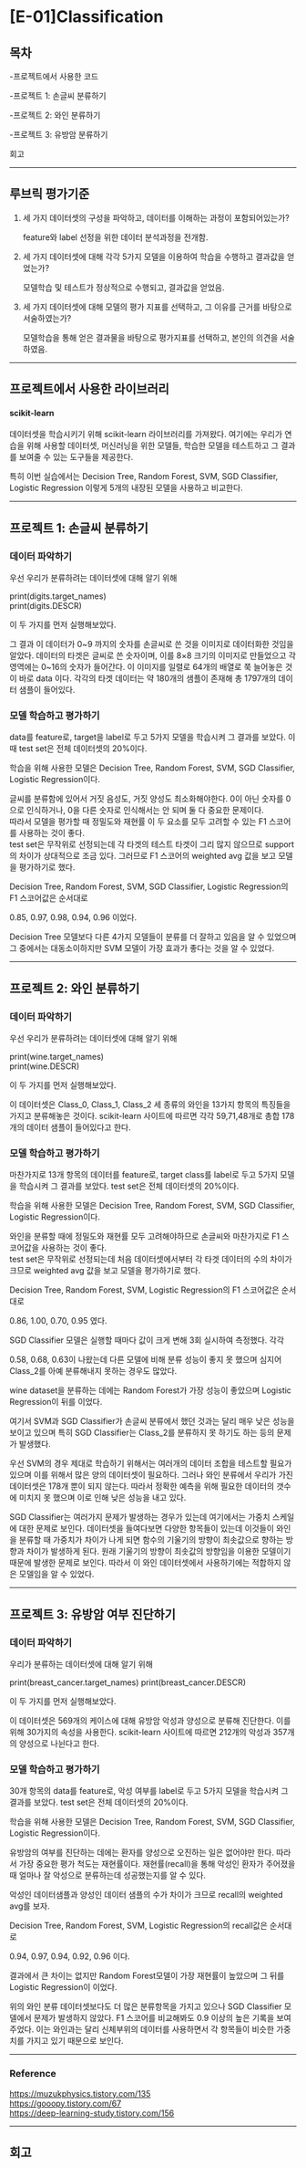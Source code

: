 # [E-01]Classification
## 목차

-프로젝트에서 사용한 코드

-프로젝트 1: 손글씨 분류하기

-프로젝트 2: 와인 분류하기

-프로젝트 3: 유방암 분류하기

회고

-----------

## 루브릭 평가기준

1. 세 가지 데이터셋의 구성을 파악하고, 데이터를 이해하는 과정이 포함되어있는가?

    feature와 label 선정을 위한 데이터 분석과정을 전개함.

2. 세 가지 데이터셋에 대해 각각 5가지 모델을 이용하여 학습을 수행하고 결과값을 얻었는가?

    모델학습 및 테스트가 정상적으로 수행되고, 결과값을 얻었음.

3. 세 가지 데이터셋에 대해 모델의 평가 지표를 선택하고, 그 이유를 근거를 바탕으로 서술하였는가?

    모델학습을 통해 얻은 결과물을 바탕으로 평가지표를 선택하고, 본인의 의견을 서술하였음.

-----------

## 프로젝트에서 사용한 라이브러리

#### scikit-learn

데이터셋을 학습시키기 위해 scikit-learn 라이브러리를 가져왔다. 여기에는 우리가 연습을 위해 사용할 데이터셋, 머신러닝을 위한 모델들, 학습한 모델을 테스트하고 그 결과를 보여줄 수 있는 도구들을 제공한다.

특히 이번 실습에서는 Decision Tree, Random Forest, SVM, SGD Classifier, Logistic Regression 이렇게 5개의 내장된 모델을 사용하고 비교한다.

-------------

## 프로젝트 1: 손글씨 분류하기

### 데이터 파악하기

우선 우리가 분류하려는 데이터셋에 대해 알기 위해  

print(digits.target_names)  
print(digits.DESCR)  

이 두 가지를 먼저 실행해보았다.

그 결과 이 데이터가 0\~9 까지의 숫자를 손글씨로 쓴 것을 이미지로 데이터화한 것임을 알았다. 데이터의 타겟은 글씨로 쓴 숫자이며, 이를 8×8 크기의 이미지로 만들었으고 각 영역에는 0~16의 숫자가 들어간다. 이 이미지를 일렬로 64개의 배열로 쭉 늘어놓은 것이 바로 data 이다. 각각의 타겟 데이터는 약 180개의 샘플이 존재해 총 1797개의 데이터 샘플이 들어있다.

### 모델 학습하고 평가하기

data를 feature로, target을 label로 두고 5가지 모델을 학습시켜 그 결과를 보았다. 이 때 test set은 전체 데이터셋의 20%이다.

학습을 위해 사용한 모델은 Decision Tree, Random Forest, SVM, SGD Classifier, Logistic Regression이다.

글씨를 분류함에 있어서 거짓 음성도, 거짓 양성도 최소화해야한다. 0이 아닌 숫자를 0으로 인식하거나, 0을 다른 숫자로 인식해서는 안 되며 둘 다 중요한 문제이다.  
따라서 모델을 평가할 때 정밀도와 재현률 이 두 요소를 모두 고려할 수 있는 F1 스코어를 사용하는 것이 좋다.  
test set은 무작위로 선정되는데 각 타겟의 테스트 타겟이 그리 많지 않으므로 support의 차이가 상대적으로 조금 있다. 그러므로 F1 스코어의 weighted avg 값을 보고 모델을 평가하기로 했다.

Decision Tree, Random Forest, SVM, SGD Classifier, Logistic Regression의 F1 스코어값은 순서대로

0.85, 0.97, 0.98, 0.94, 0.96 이었다.

Decision Tree 모델보다 다른 4가지 모델들이 분류를 더 잘하고 있음을 알 수 있었으며 그 중에서는 대동소이하지만 SVM 모델이 가장 효과가 좋다는 것을 알 수 있었다.

--------------------

## 프로젝트 2: 와인 분류하기

### 데이터 파악하기

우선 우리가 분류하려는 데이터셋에 대해 알기 위해  

print(wine.target_names)  
print(wine.DESCR)  

이 두 가지를 먼저 실행해보았다.

이 데이터셋은 Class_0, Class_1, Class_2 세 종류의 와인을 13가지 항목의 특징들을 가지고 분류해놓은 것이다. scikit-learn 사이트에 따르면 각각 59,71,48개로 총합 178개의 데이터 샘플이 들어있다고 한다.

### 모델 학습하고 평가하기

마찬가지로 13개 항목의 데이터를 feature로, target class를 label로 두고 5가지 모델을 학습시켜 그 결과를 보았다. test set은 전체 데이터셋의 20%이다.

학습을 위해 사용한 모델은 Decision Tree, Random Forest, SVM, SGD Classifier, Logistic Regression이다.

와인을 분류할 때에 정밀도와 재현률 모두 고려해야하므로 손글씨와 마찬가지로 F1 스코어값을 사용하는 것이 좋다.  
test set은 무작위로 선정되는데 처음 데이터셋에서부터 각 타겟 데이터의 수의 차이가 크므로 weighted avg 값을 보고 모델을 평가하기로 했다.

Decision Tree, Random Forest, SVM, Logistic Regression의 F1 스코어값은 순서대로  

0.86, 1.00, 0.70, 0.95 였다.

SGD Classifier 모델은 실행할 때마다 값이 크게 변해 3회 실시하여 측정했다. 각각  

0.58, 0.68, 0.63이 나왔는데 다른 모델에 비해 분류 성능이 좋지 못 했으며 심지어 Class_2를 아예 분류해내지 못하는 경우도 많았다.

wine dataset을 분류하는 데에는 Random Forest가 가장 성능이 좋았으며 Logistic Regression이 뒤를 이었다.

여기서 SVM과 SGD Classifier가 손글씨 분류에서 했던 것과는 달리 매우 낮은 성능을 보이고 있으며 특히 SGD Classifier는 Class_2를 분류하지 못 하기도 하는 등의 문제가 발생했다.

우선 SVM의 경우 제대로 학습하기 위해서는 여러개의 데이터 조합을 테스트할 필요가 있으며 이를 위해서 많은 양의 데이터셋이 필요하다. 그러나 와인 분류에서 우리가 가진 데이터셋은 178개 뿐이 되지 않는다. 따라서 정확한 예측을 위해 필요한 데이터의 갯수에 미치지 못 했으며 이로 인해 낮은 성능을 내고 있다.

SGD Classifier는 여러가지 문제가 발생하는 경우가 있는데 여기에서는 가중치 스케일에 대한 문제로 보인다. 데이터셋을 들여다보면 다양한 항목들이 있는데 이것들이 와인을 분류할 때 가중치가 차이가 나게 되면 함수의 기울기의 방향이 최솟값으로 향하는 방향과 차이가 발생하게 된다. 원래 기울기의 방향이 최솟값의 방향임을 이용한 모델이기 때문에 발생한 문제로 보인다. 따라서 이 와인 데이터셋에서 사용하기에는 적합하지 않은 모델임을 알 수 있었다.

------------------

## 프로젝트 3: 유방암 여부 진단하기

### 데이터 파악하기

우리가 분류하는 데이터셋에 대해 알기 위해

print(breast_cancer.target_names)
print(breast_cancer.DESCR)

이 두 가지를 먼저 실행해보았다.

이 데이터셋은 569개의 케이스에 대해 유방암 악성과 양성으로 분류해 진단한다. 이를 위해 30가지의 속성을 사용한다. scikit-learn 사이트에 따르면 212개의 악성과 357개의 양성으로 나뉜다고 한다.

### 모델 학습하고 평가하기

30개 항목의 data를 feature로, 악성 여부를 label로 두고 5가지 모델을 학습시켜 그 결과를 보았다. test set은 전체 데이터셋의 20%이다.

학습을 위해 사용한 모델은 Decision Tree, Random Forest, SVM, SGD Classifier, Logistic Regression이다.

유방암의 여부를 진단하는 데에는 환자를 양성으로 오진하는 일은 없어야만 한다. 따라서 가장 중요한 평가 척도는 재현률이다. 재현률(recall)을 통해 악성인 환자가 주어졌을 때 얼마나 잘 악성으로 분류하는데 성공했는지를 알 수 있다.

악성인 데이터샘플과 양성인 데이터 샘플의 수가 차이가 크므로 recall의 weighted avg를 보자. 

Decision Tree, Random Forest, SVM, Logistic Regression의 recall값은 순서대로  

0.94, 0.97, 0.94, 0.92, 0.96 이다.

결과에서 큰 차이는 없지만 Random Forest모델이 가장 재현률이 높았으며 그 뒤를 Logistic Regression이 이었다.

위의 와인 분류 데이터셋보다도 더 많은 분류항목을 가지고 있으나 SGD Classifier 모델에서 문제가 발생하지 않았다. F1 스코어를 비교해봐도 0.9 이상의 높은 기록을 보여주었다. 이는 와인과는 달리 신체부위의 데이터를 사용하면서 각 항목들이 비슷한 가중치를 가지고 있기 때문으로 보인다. 

--------------------

### Reference

https://muzukphysics.tistory.com/135  
https://gooopy.tistory.com/67  
https://deep-learning-study.tistory.com/156

--------------------

## 회고


